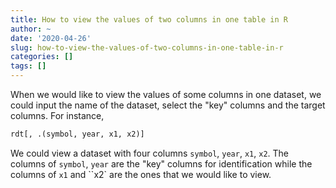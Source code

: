```yaml
---
title: How to view the values of two columns in one table in R
author: ~
date: '2020-04-26'
slug: how-to-view-the-values-of-two-columns-in-one-table-in-r
categories: []
tags: []
---
```


When we would like to view the values of some columns in one dataset, we could input the name of the dataset, select the "key" columns and the target columns. 
For instance, 

```r
rdt[, .(symbol, year, x1, x2)]
```
We could view a dataset with four columns `symbol`, `year`, `x1`, `x2`.
The columns of `symbol`, `year` are the "key" columns for identification while the columns of `x1` and ``x2` are the ones that we would like to view.